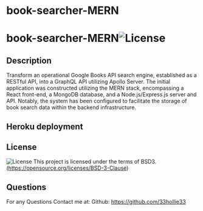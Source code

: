 # book-searcher-MERN
# book-searcher-MERN![License](https://img.shields.io/badge/License-BSD_3--Clause-blue.svg)
  ## Description
  Transform an operational Google Books API search engine, established as a RESTful API, into a GraphQL API utilizing Apollo Server. The initial application was constructed utilizing the MERN stack, encompassing a React front-end, a MongoDB database, and a Node.js/Express.js server and API. Notably, the system has been configured to facilitate the storage of book search data within the backend infrastructure.

  ## Heroku deployment

  ## License 
  ![License](https://img.shields.io/badge/License-BSD_3--Clause-blue.svg)
This project is licensed under the terms of BSD3.  (https://opensource.org/licenses/BSD-3-Clause)

  ## Questions
  For any Questions Contact me at: 
  Github: https://github.com/33hollie33 



